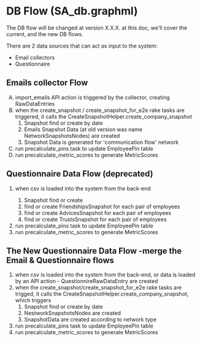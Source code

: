 DB Flow (SA_db.graphml)
=======================
The DB flow will be changed at version X.X.X.
at this doc, we'll cover the current, and the new DB flows.

There are 2 data sources that can act as input to the system:

 - Email collectors
 - Questionnaire

Emails collector Flow
----------------------------------

<ol type="A">
  <li>import_emails API action is triggered by the collector, creating RawDataEntries</li>
  <li>when the create_snapshot / create_snapshot_for_e2e rake tasks are triggered, it calls the CreateSnapshotHelper.create_company_snapshot
    <ol type="1">
      <li>Snapshot find or create by date</li>
      <li>Emails Snapshot Data (at old version was name NetworkSnapshotsNodes) are created</li>
      <li>Snapshot Data is generated for 'communication flow' network</li>
    </ol>
  </li>
  <li>run precalculate_pins task to update EmployeePin table</li>
  <li>run precalculate_metric_scores to generate MetricScores</li>
</ol>


Questionnaire Data Flow (deprecated)
-----------------------------------

<ol type="1">
  <li>when csv is loaded into the system from the back-end</li>
    <ol type="1">
      <li>Snapshot find or create</li>
      <li>find or create FriendshipsSnapshot for each pair of employees</li>
      <li>find or create AdvicesSnapshot for each pair of employees</li>
      <li>find or create TrustsSnapshot for each pair of employees</li>
    </ol>
  <li>run precalculate_pins task to update EmployeePin table</li>
  <li>run precalculate_metric_scores to generate MetricScores</li>
</ol>

The New Questionnaire Data Flow -merge the Email & Questionnaire flows
------------------------------

<ol type="1">
  <li>when csv is loaded into the system from the back-end, or data is loaded by an API action - QuestionnireRawDataEntry are created</li>
  <li>when the create_snapshot/create_snapshot_for_e2e rake tasks are trigged, it calls the CreateSnapshotHelper.create_company_snapshot, which triggers
    <ol type="1">
      <li>Snapshot find or create by date</li>
      <li>NestworkSnapshotsNodes are created</li>
      <li>SnapshotData are created according to network type</li>
    </ol>
  <li>run precalculate_pins task to update EmployeePin table</li>
  <li>run precalculate_metric_scores to generate MetricScores</li>
</ol>